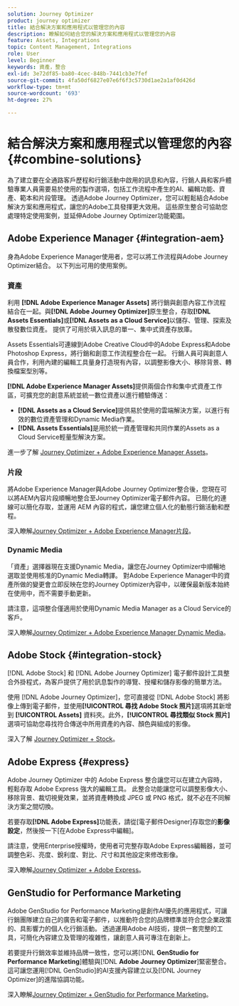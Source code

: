 ```yaml
---
solution: Journey Optimizer
product: journey optimizer
title: 結合解決方案和應用程式以管理您的內容
description: 瞭解如何結合您的解決方案和應用程式以管理您的內容
feature: Assets, Integrations
topic: Content Management, Integrations
role: User
level: Beginner
keywords: 資產，整合
exl-id: 3e72df85-ba80-4cec-848b-7441cb3e7fef
source-git-commit: 4fa50df6827e07e6f6f3c5730d1ae2a1af0d426d
workflow-type: tm+mt
source-wordcount: '693'
ht-degree: 27%

---
```


# 結合解決方案和應用程式以管理您的內容 {#combine-solutions}

為了建立要在全通路客戶歷程和行銷活動中啟用的訊息和內容，行銷人員和客戶體驗專業人員需要易於使用的製作選項，包括工作流程中產生的AI、編輯功能、資產、範本和片段管理。  透過Adobe Journey Optimizer，您可以輕鬆結合Adobe解決方案和應用程式，讓您的Adobe工具發揮更大效用。 這些原生整合可協助您處理特定使用案例，並延伸Adobe Journey Optimizer功能範圍。

## Adobe Experience Manager {#integration-aem}

身為Adobe Experience Manager使用者，您可以將工作流程與Adobe Journey Optimizer結合。 以下列出可用的使用案例。

### 資產

利用 **[!DNL Adobe Experience Manager Assets]** 將行銷與創意內容工作流程結合在一起。與&#x200B;**[!DNL Adobe Journey Optimizer]**&#x200B;原生整合，存取&#x200B;**[!DNL Assets Essentials]**&#x200B;或&#x200B;**[!DNL Assets as a Cloud Service]**&#x200B;以儲存、管理、探索及散發數位資產。 提供了可用於填入訊息的單一、集中式資產存放庫。

Assets Essentials可連線到Adobe Creative Cloud中的Adobe Express和Adobe Photoshop Express，將行銷和創意工作流程整合在一起。 行銷人員可與創意人員合作，利用內建的編輯工具量身打造現有內容，以調整影像大小、移除背景、轉換檔案型別等。

**[!DNL Adobe Experience Manager Assets]**&#x200B;提供兩個合作和集中式資產工作區，可擴充您的創意系統並統一數位資產以進行體驗傳送：

* **[!DNL Assets as a Cloud Service]**&#x200B;提供易於使用的雲端解決方案，以進行有效的數位資產管理和Dynamic Media作業。
* **[!DNL Assets Essentials]**&#x200B;是用於統一資產管理和共同作業的Assets as a Cloud Service輕量型解決方案。

進一步了解 [Journey Optimizer + Adobe Experience Manager Assets](../integrations/assets.md)。

<!--
### Templates

With Adobe Journey Optimizer, you can create custom-tailored messages through Adobe Experience Manager sites. Start by designing your templates using Adobe Experience Manager's content sources, then send them to Adobe Journey Optimizer. Once shared, these templates can be accessed in Adobe Journey Optimizer's Email Designer, simplifying the process of crafting and sending messages to your desired audience.

Learn more about [Journey Optimizer + Adobe Experience Manager templates](../integrations/aem-templates.md).-->

### 片段

將Adobe Experience Manager與Adobe Journey Optimizer整合後，您現在可以將AEM內容片段順暢地整合至Journey Optimizer電子郵件內容。 已簡化的連線可以簡化存取，並運用 AEM 內容的程式，讓您建立個人化的動態行銷活動和歷程。

深入瞭解[Journey Optimizer + Adobe Experience Manager片段](../integrations/aem-fragments.md)。

### Dynamic Media

「資產」選擇器現在支援Dynamic Media，讓您在Journey Optimizer中順暢地選取並使用核准的Dynamic Media轉譯。 對Adobe Experience Manager中的資產所做的變更會立即反映在您的Journey Optimizer內容中，以確保最新版本始終在使用中，而不需要手動更新。

請注意，這項整合僅適用於使用Dynamic Media Manager as a Cloud Service的客戶。

深入瞭解[Journey Optimizer + Adobe Experience Manager Dynamic Media](../integrations/aem-dynamic.md)。


## Adobe Stock {#integration-stock}

[!DNL Adobe Stock] 和 [!DNL Adobe Journey Optimizer] 電子郵件設計工具整合外掛程式，為客戶提供了用於訊息製作的導覽、授權和儲存影像的簡單方法。

使用 [!DNL Adobe Journey Optimizer]，您可直接從 [!DNL Adobe Stock] 將影像上傳到電子郵件，並使用&#x200B;**[!UICONTROL 尋找 Adobe Stock 照片]**&#x200B;選項將其新增到 **[!UICONTROL Assets]** 資料夾。此外，**[!UICONTROL 尋找類似 Stock 照片]**&#x200B;選項可協助您尋找符合傳送中所用資產的內容、顏色與組成的影像。

深入了解 [Journey Optimizer + Stock](../integrations/stock.md)。

## Adobe Express {#express}

Adobe Journey Optimizer 中的 Adobe Express 整合讓您可以在建立內容時，輕鬆存取 Adobe Express 強大的編輯工具。 此整合功能讓您可以調整影像大小、移除背景、裁切視覺效果，並將資產轉換成 JPEG 或 PNG 格式，就不必在不同解決方案之間切換。

若要存取&#x200B;**[!DNL Adobe Express]**&#x200B;功能表，請從[電子郵件Designer]存取您的&#x200B;**影像設定**，然後按一下[在Adobe Express中編輯]&#x200B;**&#x200B;**。

請注意，使用Enterprise授權時，使用者可完整存取Adobe Express編輯器，並可調整色彩、亮度、銳利度、對比、尺寸和其他設定來修改影像。

深入瞭解[Journey Optimizer + Adobe Express](../integrations/express.md)。

## GenStudio for Performance Marketing

Adobe GenStudio for Performance Marketing是創作AI優先的應用程式，可讓行銷團隊建立自己的廣告和電子郵件，以推動符合您的品牌標準並符合您企業政策的、具影響力的個人化行銷活動。 透過運用Adobe AI技術，提供一套完整的工具，可簡化內容建立及管理的複雜性，讓創意人員可專注在創新上。

若要提升行銷效率並維持品牌一致性，您可以將&#x200B;[!DNL **GenStudio for Performance Marketing**]&#x200B;體驗與&#x200B;[!DNL **Adobe Journey Optimizer**]&#x200B;緊密整合。 這可讓您運用[!DNL GenStudio]的AI支援內容建立以及[!DNL Journey Optimizer]的進階協調功能。

深入瞭解[Journey Optimizer + GenStudio for Performance Marketing](../integrations/genstudio.md)。
